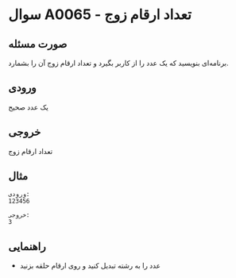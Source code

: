 # سوال A0065 - تعداد ارقام زوج

## صورت مسئله
برنامه‌ای بنویسید که یک عدد را از کاربر بگیرد و تعداد ارقام زوج آن را بشمارد.

## ورودی
یک عدد صحیح

## خروجی
تعداد ارقام زوج

## مثال
```
ورودی:
123456

خروجی:
3
```

## راهنمایی
- عدد را به رشته تبدیل کنید و روی ارقام حلقه بزنید
